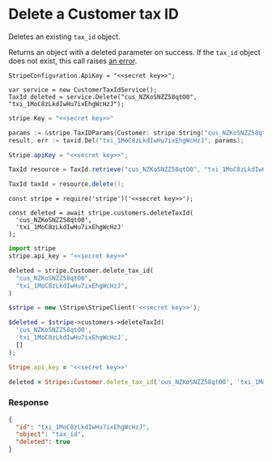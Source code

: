 # Delete a Customer tax ID

Deletes an existing `tax_id` object.

Returns an object with a deleted parameter on success. If the `tax_id` object does not exist, this call raises [an error](#errors).


```dotnet
StripeConfiguration.ApiKey = "<<secret key>>";

var service = new CustomerTaxIdService();
TaxId deleted = service.Delete("cus_NZKoSNZZ58qtO0", "txi_1MoC8zLkdIwHu7ixEhgWcHzJ");
```

```go
stripe.Key = "<<secret key>>"

params := &stripe.TaxIDParams{Customer: stripe.String("cus_NZKoSNZZ58qtO0")};
result, err := taxid.Del("txi_1MoC8zLkdIwHu7ixEhgWcHzJ", params);
```

```java
Stripe.apiKey = "<<secret key>>";

TaxId resource = TaxId.retrieve("cus_NZKoSNZZ58qtO0", "txi_1MoC8zLkdIwHu7ixEhgWcHzJ");

TaxId taxId = resource.delete();
```

```node
const stripe = require('stripe')('<<secret key>>');

const deleted = await stripe.customers.deleteTaxId(
  'cus_NZKoSNZZ58qtO0',
  'txi_1MoC8zLkdIwHu7ixEhgWcHzJ'
);
```

```python
import stripe
stripe.api_key = "<<secret key>>"

deleted = stripe.Customer.delete_tax_id(
  "cus_NZKoSNZZ58qtO0",
  "txi_1MoC8zLkdIwHu7ixEhgWcHzJ",
)
```

```php
$stripe = new \Stripe\StripeClient('<<secret key>>');

$deleted = $stripe->customers->deleteTaxId(
  'cus_NZKoSNZZ58qtO0',
  'txi_1MoC8zLkdIwHu7ixEhgWcHzJ',
  []
);
```

```ruby
Stripe.api_key = '<<secret key>>'

deleted = Stripe::Customer.delete_tax_id('cus_NZKoSNZZ58qtO0', 'txi_1MoC8zLkdIwHu7ixEhgWcHzJ')
```

### Response

```json
{
  "id": "txi_1MoC8zLkdIwHu7ixEhgWcHzJ",
  "object": "tax_id",
  "deleted": true
}
```